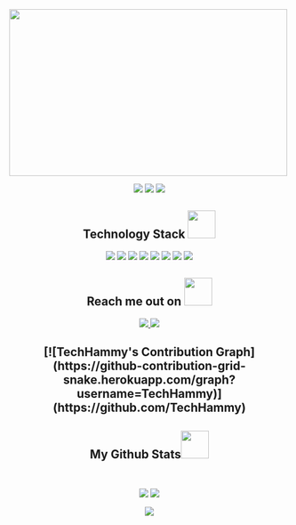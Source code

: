 <img src="https://github.com/username/repository/raw/branch/folder/image.png" width="500" height="300">


<p align="center">
 
 <img src="https://badges.pufler.dev/visits/TechHammy/TechHammy"/> 
 <!-- <img src="https://badges.pufler.dev/years/ritik307"/> -->
 <img src="https://badges.pufler.dev/repos/TechHammy"/>
 <img src="https://badges.pufler.dev/commits/monthly/TechHammy" />

</p>

<!-- <p align="center">
  I'm a 3rd year student pursuing Master's in Computer Applications 🎓 from Guru Gobind Singh Indraprastha University 🏛. I'm a passionate learner who's always willing to learn and work across technologies and domains 💡. I love to explore new technologies and leverage them to solve real-life problems ✨. Apart from that I also love to guide and mentor newbies👨🏻‍💻. I'm deep into Web 🕸️ Development.
</p>   -->

<h2 align="center">Technology Stack <img src="https://github.com/ritik307/ritik307/blob/main/images/laptop.gif" width="50"></h2>

<p align="center">
 <img src="https://img.shields.io/badge/Python-3776AB?style=flat-square&logo=python&logoColor=white"/>
 <img src="https://img.shields.io/badge/SQL-4479A1?style=flat-square&logo=sql&logoColor=white"/>
 <img src="https://img.shields.io/badge/Power%20BI-F2C811?style=flat-square&logo=powerbi&logoColor=white"/>
 <img src="https://img.shields.io/badge/Snowflake-02557A?style=flat-square&logo=snowflake&logoColor=white"/>
 <img src="https://img.shields.io/badge/Excel-217346?style=flat-square&logo=microsoft-excel&logoColor=white"/>
 <img src="https://img.shields.io/badge/HTML5-E34F26?style=flat-square&logo=html5&logoColor=white"/>
 <img src="https://img.shields.io/badge/CSS3-1572B6?style=flat-square&logo=css3&logoColor=white"/>
 <img src="https://img.shields.io/badge/Git-black?style=flat-square&logo=git&logoColor=white"/>
</p>

<h2 align="center">Reach me out on <img src="https://media0.giphy.com/media/jqNPzdTTxQfOgOqpO4/source.gif" width="50"></h2>

<p align="center">
<!-- <img src="https://img.shields.io/badge/-ritik-purple?style=flat-square&logo=instagram&logoColor=white&link=https://www.instagram.com/pinkdogg307/"/> -->
<a href="mailto:  humzakhan.ldn@gmail.com">
 <img src="https://img.shields.io/badge/-TechHammy-c14438?style=flat-square&logo=Gmail&logoColor=white&link=mailto: humzakhan.ldn@gmail.com"/>
</a>
<a href="https://www.linkedin.com/in/TechHammy-698a18142/">
 <img src="https://img.shields.io/badge/-TechHammy-blue?style=flat-square&logo=Linkedin&logoColor=white&link=https://www.linkedin.com/in/TechHammy/"/>
</a>
</p>


<h2 align="center">
[![TechHammy's Contribution Graph](https://github-contribution-grid-snake.herokuapp.com/graph?username=TechHammy)](https://github.com/TechHammy)


<h2 align="center">
  My Github Stats<img src="https://media.giphy.com/media/VgCDAzcKvsR6OM0uWg/giphy.gif" width="50">
</h2>
 
<br>

<p align = "center">
  <img  src = "https://github-readme-stats.vercel.app/api?username=TechHammy&show_icons=true&theme=radical&line_height=27">
  <img src = "https://github-readme-stats.vercel.app/api/top-langs/?username=TechHammy&hide=html,css,java,shaderlab,kotlin,hlsl&theme=radical">
</p>

<p align = "center">
 <img  src="https://github-readme-streak-stats.herokuapp.com/?user=TechHammy&show_icons=true&locale=en&layout=compact&theme=radical&line_height=0" />
</p> 

